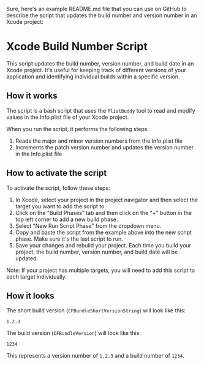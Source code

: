 Sure, here's an example README.md file that you can use on GitHub to describe the script that updates the build number and version number in an Xcode project:

# Xcode Build Number Script

This script updates the build number, version number, and build date in an Xcode project. It's useful for keeping track of different versions of your application and identifying individual builds within a specific version.

## How it works

The script is a bash script that uses the `PlistBuddy` tool to read and modify values in the Info.plist file of your Xcode project.

When you run the script, it performs the following steps:

1. Reads the major and minor version numbers from the Info.plist file
2. Increments the patch version number and updates the version number in the Info.plist file

## How to activate the script

To activate the script, follow these steps:

1. In Xcode, select your project in the project navigator and then select the target you want to add the script to.
2. Click on the "Build Phases" tab and then click on the "+" button in the top left corner to add a new build phase.
3. Select "New Run Script Phase" from the dropdown menu.
4. Copy and paste the script from the example above into the new script phase. Make sure it's the last script to run.
5. Save your changes and rebuild your project. Each time you build your project, the build number, version number, and build date will be updated.

Note: If your project has multiple targets, you will need to add this script to each target individually.

## How it looks

The short build version (`CFBundleShortVersionString`) will look like this:

```
1.2.3
```

The build version (`CFBundleVersion`) will look like this:

```
1234
```

This represents a version number of `1.2.3` and a build number of `1234`.
